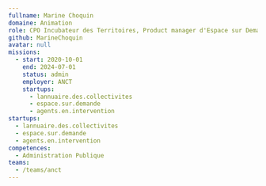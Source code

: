 ```yaml
---
fullname: Marine Choquin
domaine: Animation
role: CPO Incubateur des Territoires, Product manager d'Espace sur Demande
github: MarineChoquin
avatar: null
missions:
  - start: 2020-10-01
    end: 2024-07-01
    status: admin
    employer: ANCT
    startups:
      - lannuaire.des.collectivites
      - espace.sur.demande
      - agents.en.intervention
startups:
  - lannuaire.des.collectivites
  - espace.sur.demande
  - agents.en.intervention
competences:
  - Administration Publique
teams:
  - /teams/anct
---
```

